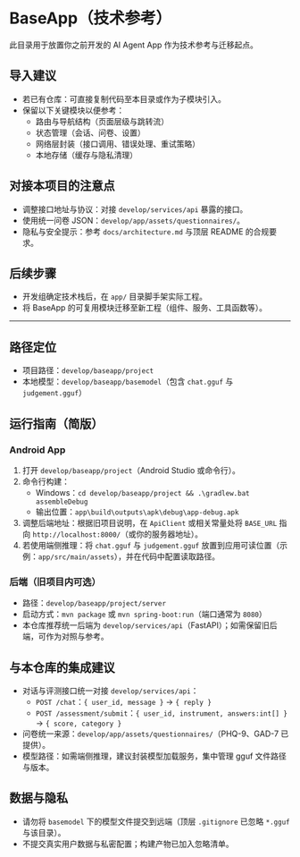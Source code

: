 # BaseApp（技术参考）

此目录用于放置你之前开发的 AI Agent App 作为技术参考与迁移起点。

## 导入建议
- 若已有仓库：可直接复制代码至本目录或作为子模块引入。
- 保留以下关键模块以便参考：
  - 路由与导航结构（页面层级与跳转流）
  - 状态管理（会话、问卷、设置）
  - 网络层封装（接口调用、错误处理、重试策略）
  - 本地存储（缓存与隐私清理）

## 对接本项目的注意点
- 调整接口地址与协议：对接 `develop/services/api` 暴露的接口。
- 使用统一问卷 JSON：`develop/app/assets/questionnaires/`。
- 隐私与安全提示：参考 `docs/architecture.md` 与顶层 README 的合规要求。

## 后续步骤
- 开发组确定技术栈后，在 `app/` 目录脚手架实际工程。
- 将 BaseApp 的可复用模块迁移至新工程（组件、服务、工具函数等）。

---

## 路径定位
- 项目路径：`develop/baseapp/project`
- 本地模型：`develop/baseapp/basemodel`（包含 `chat.gguf` 与 `judgement.gguf`）

## 运行指南（简版）
### Android App
1. 打开 `develop/baseapp/project`（Android Studio 或命令行）。
2. 命令行构建：
   - Windows：`cd develop/baseapp/project && .\gradlew.bat assembleDebug`
   - 输出位置：`app\build\outputs\apk\debug\app-debug.apk`
3. 调整后端地址：根据旧项目说明，在 `ApiClient` 或相关常量处将 `BASE_URL` 指向 `http://localhost:8000/`（或你的服务器地址）。
4. 若使用端侧推理：将 `chat.gguf` 与 `judgement.gguf` 放置到应用可读位置（示例：`app/src/main/assets`），并在代码中配置读取路径。

### 后端（旧项目内可选）
- 路径：`develop/baseapp/project/server`
- 启动方式：`mvn package` 或 `mvn spring-boot:run`（端口通常为 `8080`）
- 本仓库推荐统一后端为 `develop/services/api`（FastAPI）；如需保留旧后端，可作为对照与参考。

## 与本仓库的集成建议
- 对话与评测接口统一对接 `develop/services/api`：
  - `POST /chat`：`{ user_id, message }` → `{ reply }`
  - `POST /assessment/submit`：`{ user_id, instrument, answers:int[] }` → `{ score, category }`
- 问卷统一来源：`develop/app/assets/questionnaires/`（PHQ-9、GAD-7 已提供）。
- 模型路径：如需端侧推理，建议封装模型加载服务，集中管理 gguf 文件路径与版本。

## 数据与隐私
- 请勿将 `basemodel` 下的模型文件提交到远端（顶层 `.gitignore` 已忽略 `*.gguf` 与该目录）。
- 不提交真实用户数据与私密配置；构建产物已加入忽略清单。